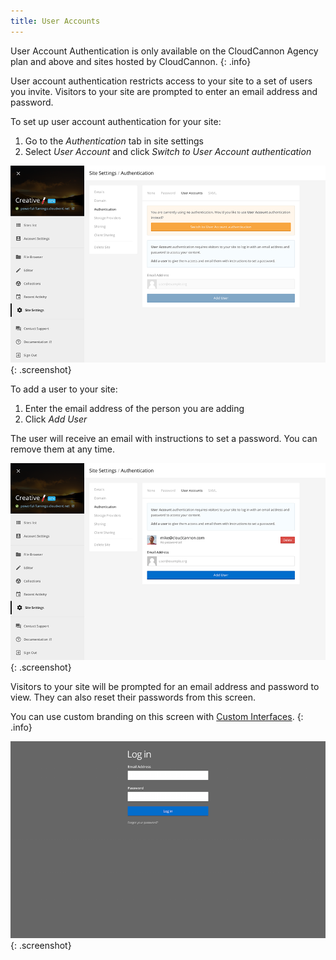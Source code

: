 ```yaml
---
title: User Accounts
---
```

User Account Authentication is only available on the CloudCannon Agency plan and above and sites hosted by CloudCannon.
{: .info}

User account authentication restricts access to your site to a set of users you invite.
Visitors to your site are prompted to enter an email address and password.

To set up user account authentication for your site:

1. Go to the *Authentication* tab in site settings
2. Select *User Account* and click *Switch to User Account authentication*

![User account authentication](/img/authentication/accounts.png){: .screenshot}

To add a user to your site:

1. Enter the email address of the person you are adding
2. Click *Add User*

The user will receive an email with instructions to set a password. You can remove them at any time.

![Adding a user account](/img/authentication/accounts-added.png){: .screenshot}

Visitors to your site will be prompted for an email address and password to view. They can also reset their passwords from this screen.

You can use custom branding on this screen with [Custom Interfaces](/authentication/custom-interfaces).
{: .info}

![User account login](/img/authentication/accounts-login.png){: .screenshot}
